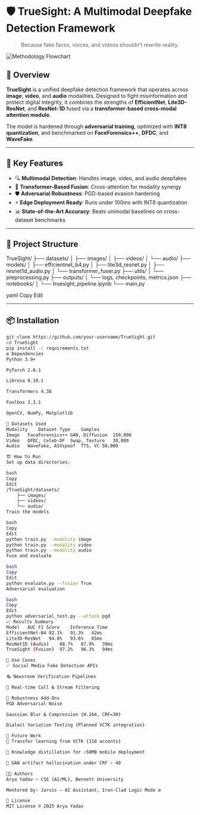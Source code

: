 # 🛡️ TrueSight: A Multimodal Deepfake Detection Framework

> Because fake faces, voices, and videos shouldn't rewrite reality.

![Methodology Flowchart](cha.png)

## 🧠 Overview
**TrueSight** is a unified deepfake detection framework that operates across **image**, **video**, and **audio** modalities. Designed to fight misinformation and protect digital integrity, it combines the strengths of **EfficientNet**, **Lite3D-ResNet**, and **ResNet-1D** fused via a **transformer-based cross-modal attention module**.

The model is hardened through **adversarial training**, optimized with **INT8 quantization**, and benchmarked on **FaceForensics++**, **DFDC**, and **WaveFake**.

---

## 🚀 Key Features

- 🔍 **Multimodal Detection**: Handles image, video, and audio deepfakes
- 🧱 **Transformer-Based Fusion**: Cross-attention for modality synergy
- 🛡️ **Adversarial Robustness**: PGD-based evasion hardening
- ⚡ **Edge Deployment Ready**: Runs under 100ms with INT8 quantization
- 📊 **State-of-the-Art Accuracy**: Beats unimodal baselines on cross-dataset benchmarks

---

## 📁 Project Structure

TrueSight/
├── datasets/
│ ├── images/
│ ├── videos/
│ └── audio/
├── models/
│ ├── efficientnet_b4.py
│ ├── lite3d_resnet.py
│ ├── resnet1d_audio.py
│ └── transformer_fuser.py
├── utils/
│ └── preprocessing.py
├── outputs/
│ └── logs, checkpoints, metrics.json
├── notebooks/
│ └── truesight_pipeline.ipynb
└── main.py

yaml
Copy
Edit

---

## 📦 Installation

```bash
git clone https://github.com/your-username/TrueSight.git
cd TrueSight
pip install -r requirements.txt
⚙️ Dependencies
Python 3.9+

PyTorch 2.0.1

Librosa 0.10.1

Transformers 4.38

Foolbox 3.3.1

OpenCV, NumPy, Matplotlib

🧪 Datasets Used
Modality	Dataset	Type	Samples
Image	FaceForensics++	GAN, Diffusion	150,000
Video	DFDC, Celeb-DF	Swap, Texture	30,000
Audio	WaveFake, ASVspoof	TTS, VC	50,000

🏗️ How to Run
Set up data directories:

bash
Copy
Edit
/TrueSight/datasets/
    ├── images/
    ├── videos/
    └── audio/
Train the models

bash
Copy
Edit
python train.py --modality image
python train.py --modality video
python train.py --modality audio
Fuse and evaluate

bash
Copy
Edit
python evaluate.py --fusion True
Adversarial evaluation

bash
Copy
Edit
python adversarial_test.py --attack pgd
📈 Results Summary
Model	AUC	F1 Score	Inference Time
EfficientNet-B4	92.1%	91.3%	42ms
Lite3D-ResNet	94.8%	93.6%	65ms
ResNet1D (Audio)	88.7%	87.9%	39ms
TrueSight (Fusion)	97.2%	96.3%	94ms

🎯 Use Cases
✅ Social Media Fake Detection APIs

🗞️ Newsroom Verification Pipelines

🎥 Real-time Call & Stream Filtering

🔐 Robustness Add-Ons
PGD Adversarial Noise

Gaussian Blur & Compression (H.264, CRF=30)

Dialect Variation Testing (Planned VCTK integration)

📌 Future Work
🔁 Transfer learning from VCTK (110 accents)

📱 Knowledge distillation for <50MB mobile deployment

🧩 GAN artifact hallucination under CRF > 40

👨‍💻 Authors
Arya Yadav – CSE (AI/ML), Bennett University

Mentored by: Jarvis – AI Assistant, Iron-Clad Logic Mode ⚙️

📜 License
MIT License © 2025 Arya Yadav
